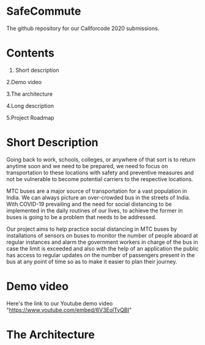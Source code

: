 # SafeCommute
The github repository for our Callforcode 2020 submissions.
# Contents
 1. Short description

 2.Demo video
 
 3.The architecture

 4.Long description

 5.Project Roadmap
# Short Description
Going back to work, schools, colleges, or anywhere of that sort is to return anytime soon and we need to be prepared, we need to focus on transportation to these locations with safety and preventive measures and not be vulnerable to become potential carriers to the respective locations.

MTC buses are a major source of transportation for a vast population in India. We can always picture an over-crowded bus in the streets of India. With COVID-19 prevailing and the need for social distancing to be implemented in the daily routines of our lives, to achieve the former in buses is going to be a problem that needs to be addressed.

Our project aims to help practice social distancing in MTC buses by installations of sensors on buses to monitor the number of people aboard at regular instances and alarm the government workers in charge of the bus in case the limit is exceeded and also with the help of an application the public has access to regular updates on the number of passengers present in the bus at any point of time so as to make it easier to plan their journey.
# Demo video
Here's the link to our Youtube demo video "https://www.youtube.com/embed/6V3EolTyQBI"
# The Architecture

